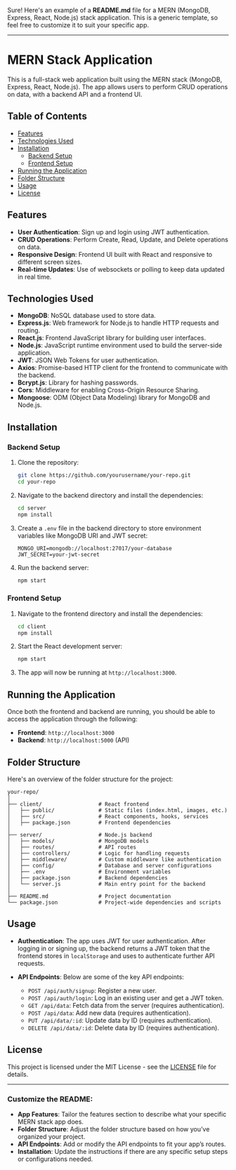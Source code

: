 Sure! Here's an example of a **README.md** file for a MERN (MongoDB, Express, React, Node.js) stack application. This is a generic template, so feel free to customize it to suit your specific app.

---

# MERN Stack Application

This is a full-stack web application built using the MERN stack (MongoDB, Express, React, Node.js). The app allows users to perform CRUD operations on data, with a backend API and a frontend UI.

## Table of Contents

- [Features](#features)
- [Technologies Used](#technologies-used)
- [Installation](#installation)
  - [Backend Setup](#backend-setup)
  - [Frontend Setup](#frontend-setup)
- [Running the Application](#running-the-application)
- [Folder Structure](#folder-structure)
- [Usage](#usage)
- [License](#license)

## Features

- **User Authentication**: Sign up and login using JWT authentication.
- **CRUD Operations**: Perform Create, Read, Update, and Delete operations on data.
- **Responsive Design**: Frontend UI built with React and responsive to different screen sizes.
- **Real-time Updates**: Use of websockets or polling to keep data updated in real time.

## Technologies Used

- **MongoDB**: NoSQL database used to store data.
- **Express.js**: Web framework for Node.js to handle HTTP requests and routing.
- **React.js**: Frontend JavaScript library for building user interfaces.
- **Node.js**: JavaScript runtime environment used to build the server-side application.
- **JWT**: JSON Web Tokens for user authentication.
- **Axios**: Promise-based HTTP client for the frontend to communicate with the backend.
- **Bcrypt.js**: Library for hashing passwords.
- **Cors**: Middleware for enabling Cross-Origin Resource Sharing.
- **Mongoose**: ODM (Object Data Modeling) library for MongoDB and Node.js.
  
## Installation

### Backend Setup

1. Clone the repository:
   ```bash
   git clone https://github.com/yourusername/your-repo.git
   cd your-repo
   ```

2. Navigate to the backend directory and install the dependencies:
   ```bash
   cd server
   npm install
   ```

3. Create a `.env` file in the backend directory to store environment variables like MongoDB URI and JWT secret:
   ```env
   MONGO_URI=mongodb://localhost:27017/your-database
   JWT_SECRET=your-jwt-secret
   ```

4. Run the backend server:
   ```bash
   npm start
   ```

### Frontend Setup

1. Navigate to the frontend directory and install the dependencies:
   ```bash
   cd client
   npm install
   ```

2. Start the React development server:
   ```bash
   npm start
   ```

3. The app will now be running at `http://localhost:3000`.

## Running the Application

Once both the frontend and backend are running, you should be able to access the application through the following:

- **Frontend**: `http://localhost:3000`
- **Backend**: `http://localhost:5000` (API)

## Folder Structure

Here's an overview of the folder structure for the project:

```
your-repo/
│
├── client/                  # React frontend
│   ├── public/              # Static files (index.html, images, etc.)
│   ├── src/                 # React components, hooks, services
│   ├── package.json         # Frontend dependencies
│
├── server/                  # Node.js backend
│   ├── models/              # MongoDB models
│   ├── routes/              # API routes
│   ├── controllers/         # Logic for handling requests
│   ├── middleware/          # Custom middleware like authentication
│   ├── config/              # Database and server configurations
│   ├── .env                 # Environment variables
│   ├── package.json         # Backend dependencies
│   └── server.js            # Main entry point for the backend
│
├── README.md                # Project documentation
└── package.json             # Project-wide dependencies and scripts
```

## Usage

- **Authentication**: The app uses JWT for user authentication. After logging in or signing up, the backend returns a JWT token that the frontend stores in `localStorage` and uses to authenticate further API requests.
  
- **API Endpoints**: Below are some of the key API endpoints:
  - `POST /api/auth/signup`: Register a new user.
  - `POST /api/auth/login`: Log in an existing user and get a JWT token.
  - `GET /api/data`: Fetch data from the server (requires authentication).
  - `POST /api/data`: Add new data (requires authentication).
  - `PUT /api/data/:id`: Update data by ID (requires authentication).
  - `DELETE /api/data/:id`: Delete data by ID (requires authentication).

## License

This project is licensed under the MIT License - see the [LICENSE](LICENSE) file for details.

---

### Customize the README:

- **App Features**: Tailor the features section to describe what your specific MERN stack app does.
- **Folder Structure**: Adjust the folder structure based on how you’ve organized your project.
- **API Endpoints**: Add or modify the API endpoints to fit your app’s routes.
- **Installation**: Update the instructions if there are any specific setup steps or configurations needed.

